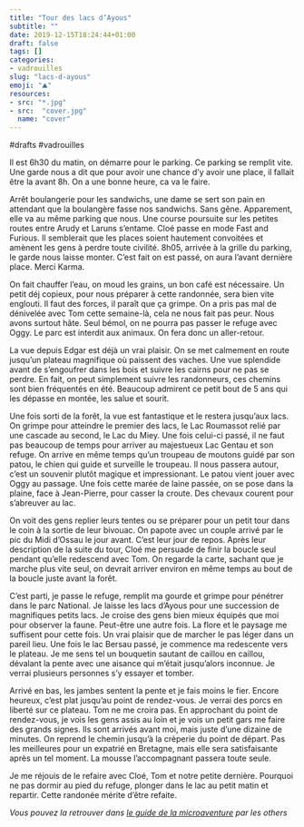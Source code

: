 ```yaml
---
title: "Tour des lacs d’Ayous"
subtitle: ""
date: 2019-12-15T18:24:44+01:00
draft: false
tags: []
categories:
- vadrouilles
slug: "lacs-d-ayous"
emoji: "⛰"
resources:
- src: "*.jpg"
- src:  "cover.jpg"
  name: "cover"
---
```


#drafts #vadrouilles

Il est 6h30 du matin, on démarre pour le parking. Ce parking se remplit vite. Une garde nous a dit que pour avoir une chance d’y avoir une place, il fallait être la avant 8h. On a une bonne heure, ca va le faire. 

Arrêt boulangerie pour les sandwichs, une dame se sert son pain en attendant que la boulangère fasse nos sandwichs. Sans gêne. Apparement, elle va au même parking que nous. Une course poursuite sur les petites routes entre Arudy et Laruns s’entame. Cloé passe en mode Fast and Furious. Il semblerait que les places soient hautement convoitées et amènent les gens à perdre toute civilité. 8h05, arrivée à la grille du parking, le garde nous laisse monter. C’est fait on est passé, on aura l’avant dernière place. Merci Karma. 

On fait chauffer l’eau, on moud les grains, un bon café est nécessaire. Un petit déj copieux, pour nous préparer à cette randonnée, sera bien vite englouti. Il faut des forces, il paraît que ça grimpe. On a pris pas mal de dénivelée avec Tom cette semaine-là, cela ne nous fait pas peur. Nous avons surtout hâte. Seul bémol, on ne pourra pas passer le refuge avec Oggy. Le parc est interdit aux animaux. On fera donc un aller-retour. 

La vue depuis Edgar est déjà un vrai plaisir. On se met calmement en route jusqu’un plateau magnifique où paissent des vaches. Une vue splendide avant de s’engoufrer dans les bois et suivre les cairns pour ne pas se perdre. En fait, on peut simplement suivre les randonneurs, ces chemins sont bien fréquentés en été. Beaucoup admirent ce petit bout de 5 ans qui les dépasse en montée, les salue et sourit.

Une fois sorti de la forêt, la vue est fantastique et le restera jusqu’aux lacs. On grimpe pour atteindre le premier des lacs, le Lac Roumassot relié par une cascade au second, le Lac du Miey. Une fois celui-ci passé, il ne faut pas beaucoup de temps pour arriver au majestueux Lac Gentau et son refuge. On arrive en même temps qu’un troupeau de moutons guidé par son patou, le chien qui guide et surveille le troupeau. Il nous passera autour, c’est un souvenir plutôt magique et impressionant. Le patou vient jouer avec Oggy au passage. Une fois cette marée de laine passée, on se pose dans la plaine, face à Jean-Pierre, pour casser la croute. Des chevaux courent pour s’abreuver au lac. 

On voit des gens replier leurs tentes ou se préparer pour un petit tour dans le coin à la sortie de leur bivouac. On papote avec un couple arrivé par le pic du Midi d’Ossau le jour avant. C’est leur jour de repos. Après leur description de la suite du tour, Cloé me persuade de finir la boucle seul pendant qu’elle redescend avec Tom. On regarde la carte, sachant que je marche plus vite seul, on devrait arriver environ en même temps au bout de la boucle juste avant la forêt.

C’est parti, je passe le refuge, remplit ma gourde et grimpe pour pénétrer dans le parc National. Je laisse les lacs d’Ayous pour une succession de magnifiques petits lacs. Je croise des gens bien mieux équipés que moi pour observer la faune. Peut-être une autre fois. La flore et le paysage me suffisent pour cette fois. Un vrai plaisir que de marcher le pas léger dans un pareil lieu. Une fois le lac Bersau passé, je commence ma redescente vers le plateau. Je me sens tel un bouquetin sautant de caillou en caillou, dévalant la pente avec une aisance qui m’était jusqu’alors inconnue. Je verrai plusieurs personnes s’y essayer et tomber. 

Arrivé en bas, les jambes sentent la pente et je fais moins le fier. Encore heureux, c’est plat jusqu’au point de rendez-vous. Je verrai des porcs en liberté sur ce plateau. Tom ne me croira pas. En approchant du point de rendez-vous, je vois les gens assis au loin et je vois un petit gars me faire des grands signes. Ils sont arrivés avant moi, mais juste d’une dizaine de minutes. On reprend le chemin jusqu’à la crèperie du point de départ. Pas les meilleures pour un expatrié en Bretagne, mais elle sera satisfaisante après un tel moment. La mousse l’accompagnant passera toute seule.

Je me réjouis de le refaire avec Cloé, Tom et notre petite dernière. Pourquoi ne pas dormir au pied du refuge, plonger dans le lac au petit matin et repartir. Cette randonée mérite d’être refaite. 

*Vous pouvez la retrouver dans [le guide de la microaventure](https://www.lesothers.com/guide-microaventure-france) par les others*